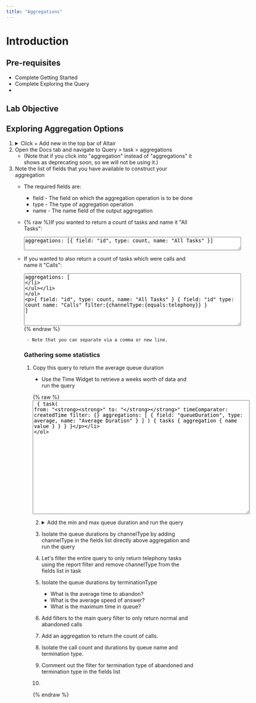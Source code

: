 ```yaml
---
title: "Aggregations"
---
```



# Introduction



## Pre-requisites
- Complete Getting Started
- Complete Exploring the Query
- 


## Lab Objective



<!-- ## Aggregation Types
- count
- sum
- average
- max
- min
- cardinality  -->

## Exploring Aggregation Options
1. <details><summary>Click + Add new in the top bar of Altair </summary>
         <img src="https://webexcc-sa.github.io/tools/gql/images/addNew.png"/>
         </details>
2. Open the Docs tab and navigate to Query > task > aggregations 
   - (Note that if you click into "aggregation" instead of "aggregations" it shows as deprecating soon, so we will not be using it.)
3. Note the list of fields that you have available to construct your aggregation
   - The required fields are:
     -  field - The field on which the aggregation operation is to be done
     -  type - The type of aggregation operation
     -  name - The name field of the output aggregation
  
   - {% raw %}If you wanted to return a count of tasks and name it "All Tasks":
  
        <textarea spellcheck="false" cols="70" rows="2">aggregations: [{ field: "id", type: count, name: "All Tasks" }]</textarea>

   - If you wanted to also return a count of tasks which were calls and name it "Calls":
  
        <textarea spellcheck="false" cols="70" rows="9">aggregations: [
  { field: "id", type: count, name: "All Tasks" }
  {
  field: "id"
  type: count 
  name: "Calls" 
  filter:{channelType:{equals:telephony}}
  }
  ]</textarea>
{% endraw %}
     
     - Note that you can separate via a comma or new line.

### Gathering some statistics
1. Copy this query to return the average queue duration
   - Use the Time Widget to retrieve a weeks worth of data and run the query
  
    {% raw %} <textarea spellcheck="false" cols="70" rows="20">
 {
  task(
    from: "____"
    to: "____"
    timeComparator: createdTime
    filter: {}
    aggregations: [
      { field: "queueDuration", type: average, name: "Average Duration" }
    ]
  ) {
    tasks {
      aggregation {
        name
        value
      }
    }
  }
}

</textarea>

2. <details><summary>Add the min and max queue duration and run the query</summary><textarea spellcheck="false" cols="70" rows="6">aggregations: [
      { field: "queueDuration", type: average, name: "Average Duration" }
      { field: "queueDuration", type: min, name: "Minimum Duration" }
      { field: "queueDuration", type: max, name: "Maximum Duration" }
    ]</textarea> </details>

3. Isolate the queue durations by channelType by adding channelType in the fields list directly above aggregation and run the query
4. Let's filter the entire query to only return telephony tasks using the report filter and remove channelType from the fields list in task
5. Isolate the queue durations by terminationType
   - What is the average time to abandon?
   - What is the average speed of answer?
   - What is the maximum time in queue?
6. Add filters to the main query filter to only return normal and abandoned calls
7. Add an aggregation to return the count of calls.
8. Isolate the call count and durations by queue name and termination type.
9. Comment out the filter for termination type of abandoned and termination type in the fields list
10.  


{% endraw %}

<!-- <textarea spellcheck="false" cols="70" rows="4"></textarea> -->